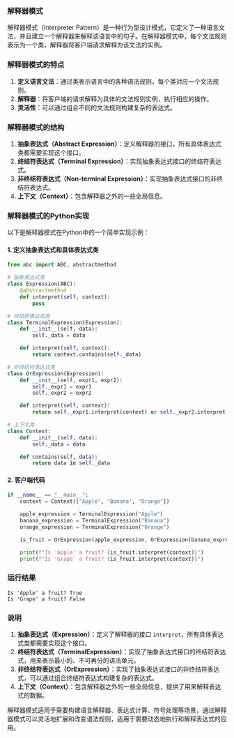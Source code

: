 ### 解释器模式

解释器模式（Interpreter Pattern）是一种行为型设计模式，它定义了一种语言文法，并且建立一个解释器来解释该语言中的句子。在解释器模式中，每个文法规则表示为一个类，解释器将客户端请求解释为该文法的实例。

### 解释器模式的特点

1. **定义语言文法**：通过类表示语言中的各种语法规则，每个类对应一个文法规则。
2. **解释器**：将客户端的请求解释为具体的文法规则实例，执行相应的操作。
3. **灵活性**：可以通过组合不同的文法规则构建复杂的表达式。

### 解释器模式的结构

1. **抽象表达式（Abstract Expression）**：定义解释器的接口，所有具体表达式类都需要实现这个接口。
2. **终结符表达式（Terminal Expression）**：实现抽象表达式接口的终结符表达式。
3. **非终结符表达式（Non-terminal Expression）**：实现抽象表达式接口的非终结符表达式。
4. **上下文（Context）**：包含解释器之外的一些全局信息。

### 解释器模式的Python实现

以下是解释器模式在Python中的一个简单实现示例：

#### 1. 定义抽象表达式和具体表达式类

```python
from abc import ABC, abstractmethod

# 抽象表达式类
class Expression(ABC):
    @abstractmethod
    def interpret(self, context):
        pass

# 终结符表达式类
class TerminalExpression(Expression):
    def __init__(self, data):
        self._data = data

    def interpret(self, context):
        return context.contains(self._data)

# 非终结符表达式类
class OrExpression(Expression):
    def __init__(self, expr1, expr2):
        self._expr1 = expr1
        self._expr2 = expr2

    def interpret(self, context):
        return self._expr1.interpret(context) or self._expr2.interpret(context)

# 上下文类
class Context:
    def __init__(self, data):
        self._data = data

    def contains(self, data):
        return data in self._data
```

#### 2. 客户端代码

```python
if __name__ == "__main__":
    context = Context(["Apple", "Banana", "Orange"])

    apple_expression = TerminalExpression("Apple")
    banana_expression = TerminalExpression("Banana")
    orange_expression = TerminalExpression("Orange")

    is_fruit = OrExpression(apple_expression, OrExpression(banana_expression, orange_expression))

    print(f"Is 'Apple' a fruit? {is_fruit.interpret(context)}")
    print(f"Is 'Grape' a fruit? {is_fruit.interpret(context)}")
```

### 运行结果

```plaintext
Is 'Apple' a fruit? True
Is 'Grape' a fruit? False
```

### 说明

1. **抽象表达式（Expression）**：定义了解释器的接口 `interpret`，所有具体表达式类都需要实现这个接口。
2. **终结符表达式（TerminalExpression）**：实现了抽象表达式接口的终结符表达式，用来表示最小的、不可再分的语法单元。
3. **非终结符表达式（OrExpression）**：实现了抽象表达式接口的非终结符表达式，可以通过组合终结符表达式构建复杂的表达式。
4. **上下文（Context）**：包含解释器之外的一些全局信息，提供了用来解释表达式的数据。

解释器模式适用于需要构建语言解释器、表达式计算、符号处理等场景，通过解释器模式可以灵活地扩展和改变语法规则，适用于需要动态地执行和解释表达式的应用。